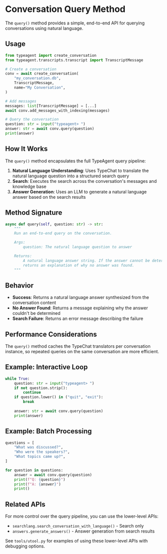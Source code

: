 # Conversation Query Method

The `query()` method provides a simple, end-to-end API for querying conversations using natural language.

## Usage

```python
from typeagent import create_conversation
from typeagent.transcripts.transcript import TranscriptMessage

# Create a conversation
conv = await create_conversation(
    "my_conversation.db",
    TranscriptMessage,
    name="My Conversation",
)

# Add messages
messages: list[TranscriptMessage] = [...]
await conv.add_messages_with_indexing(messages)

# Query the conversation
question: str = input("typeagent> ")
answer: str = await conv.query(question)
print(answer)
```

## How It Works

The `query()` method encapsulates the full TypeAgent query pipeline:

1. **Natural Language Understanding**: Uses TypeChat to translate the natural language question into a structured search query
2. **Search**: Executes the search across the conversation's messages and knowledge base
3. **Answer Generation**: Uses an LLM to generate a natural language answer based on the search results

## Method Signature

```python
async def query(self, question: str) -> str:
    """
    Run an end-to-end query on the conversation.

    Args:
        question: The natural language question to answer

    Returns:
        A natural language answer string. If the answer cannot be determined,
        returns an explanation of why no answer was found.
    """
```

## Behavior

- **Success**: Returns a natural language answer synthesized from the conversation content
- **No Answer Found**: Returns a message explaining why the answer couldn't be determined
- **Search Failure**: Returns an error message describing the failure

## Performance Considerations

The `query()` method caches the TypeChat translators per conversation instance, so repeated queries on the same conversation are more efficient.

## Example: Interactive Loop

```python
while True:
    question: str = input("typeagent> ")
    if not question.strip():
        continue
    if question.lower() in ("quit", "exit"):
        break
    
    answer: str = await conv.query(question)
    print(answer)
```

## Example: Batch Processing

```python
questions = [
    "What was discussed?",
    "Who were the speakers?",
    "What topics came up?",
]

for question in questions:
    answer = await conv.query(question)
    print(f"Q: {question}")
    print(f"A: {answer}")
    print()
```

## Related APIs

For more control over the query pipeline, you can use the lower-level APIs:

- `searchlang.search_conversation_with_language()` - Search only
- `answers.generate_answers()` - Answer generation from search results

See `tools/utool.py` for examples of using these lower-level APIs with debugging options.
